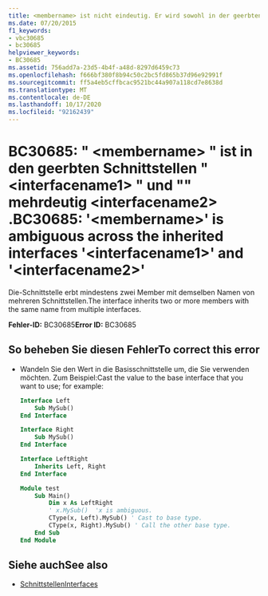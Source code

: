 ```yaml
---
title: <membername> ist nicht eindeutig. Er wird sowohl in der geerbten Schnittstelle "<interfacename1>" als auch in "<interfacename2>" verwendet.
ms.date: 07/20/2015
f1_keywords:
- vbc30685
- bc30685
helpviewer_keywords:
- BC30685
ms.assetid: 756add7a-23d5-4b4f-a48d-8297d6459c73
ms.openlocfilehash: f666bf380f8b94c50c2bc5fd865b37d96e92991f
ms.sourcegitcommit: ff5a4eb5cffbcac9521bc44a907a118cd7e8638d
ms.translationtype: MT
ms.contentlocale: de-DE
ms.lasthandoff: 10/17/2020
ms.locfileid: "92162439"
---
```

# <a name="bc30685-membername-is-ambiguous-across-the-inherited-interfaces-interfacename1-and-interfacename2"></a><span data-ttu-id="f07e1-102">BC30685: " \<membername> " ist in den geerbten Schnittstellen " \<interfacename1> " und "" mehrdeutig \<interfacename2> .</span><span class="sxs-lookup"><span data-stu-id="f07e1-102">BC30685: '\<membername>' is ambiguous across the inherited interfaces '\<interfacename1>' and '\<interfacename2>'</span></span>

<span data-ttu-id="f07e1-103">Die-Schnittstelle erbt mindestens zwei Member mit demselben Namen von mehreren Schnittstellen.</span><span class="sxs-lookup"><span data-stu-id="f07e1-103">The interface inherits two or more members with the same name from multiple interfaces.</span></span>

 <span data-ttu-id="f07e1-104">**Fehler-ID:** BC30685</span><span class="sxs-lookup"><span data-stu-id="f07e1-104">**Error ID:** BC30685</span></span>

## <a name="to-correct-this-error"></a><span data-ttu-id="f07e1-105">So beheben Sie diesen Fehler</span><span class="sxs-lookup"><span data-stu-id="f07e1-105">To correct this error</span></span>

- <span data-ttu-id="f07e1-106">Wandeln Sie den Wert in die Basisschnittstelle um, die Sie verwenden möchten. Zum Beispiel:</span><span class="sxs-lookup"><span data-stu-id="f07e1-106">Cast the value to the base interface that you want to use; for example:</span></span>

    ```vb
    Interface Left
        Sub MySub()
    End Interface

    Interface Right
        Sub MySub()
    End Interface

    Interface LeftRight
        Inherits Left, Right
    End Interface

    Module test
        Sub Main()
            Dim x As LeftRight
            ' x.MySub()  'x is ambiguous.
            CType(x, Left).MySub() ' Cast to base type.
            CType(x, Right).MySub() ' Call the other base type.
        End Sub
    End Module
    ```

## <a name="see-also"></a><span data-ttu-id="f07e1-107">Siehe auch</span><span class="sxs-lookup"><span data-stu-id="f07e1-107">See also</span></span>

- [<span data-ttu-id="f07e1-108">Schnittstellen</span><span class="sxs-lookup"><span data-stu-id="f07e1-108">Interfaces</span></span>](../../programming-guide/language-features/interfaces/index.md)
